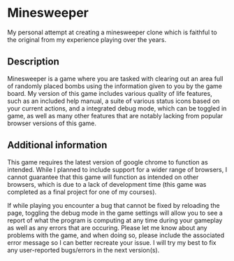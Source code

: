 # Minesweeper
My personal attempt at creating a minesweeper clone which is faithful to the original from my experience playing over the years. 

## Description
Minesweeper is a game where you are tasked with clearing out an area full of randomly placed bombs using the information given to you by the game board. My version of this game includes various quality of life features, such as an included help manual, a suite of various status icons based on your current actions, and a integrated debug mode, which can be toggled in game, as well as many other features that are notably lacking from popular browser versions of this game. 

## Additional information
This game requires the latest version of google chrome to function as intended. While I planned to include support for a wider range of browsers, I cannot guarantee that this game will function as intended on other browsers, which is due to a lack of development time (this game was completed as a final project for one of my courses). 

If while playing you encounter a bug that cannot be fixed by reloading the page, toggling the debug mode in the game settings will allow you to see a report of what the program is computing at any time during your gameplay as well as any errors that are occuring. Please let me know about any problems with the game, and when doing so, please include the associated error message so I can better recreate your issue. I will  try my best to fix any user-reported bugs/errors in the next version(s).


